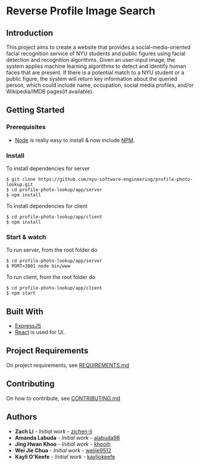 # Reverse Profile Image Search

## Introduction
This project aims to create a website that provides a social-media-oriented facial recognition service of NYU students and public figures using facial detection and recognition algorithms. Given an user-input image, the system applies machine learning algorithms to detect and identify human faces that are present. If there is a potential match to a NYU student or a public figure, the system will return key information about the queried person, which could include name, occupation, social media profiles, and/or Wikipedia/IMDB pages(if available).

## Getting Started

### Prerequisites

* [Node](http://nodejs.org/) is really easy to install & now include [NPM](https://npmjs.org/).

### Install

To install dependencies for server

    $ git clone https://github.com/nyu-software-engineering/profile-photo-lookup.git
    $ cd profile-photo-lookup/app/server
    $ npm install

To install dependencies for client

    $ cd profile-photo-lookup/app/client
    $ npm install


### Start & watch

To run server, from the root folder do

    $ cd profile-photo-lookup/app/server
    $ PORT=3001 node bin/www
    
To run client, from the root folder do

    $ cd profile-photo-lookup/app/client
    $ npm start
    

## Built With

* [ExpressJS](https://expressjs.com/)
* [React](http://facebook.github.io/react) is used for UI.

## Project Requirements

On project requirements, see [REQUIREMENTS.md](https://github.com/nyu-software-engineering/profile-photo-lookup/blob/master/REQUIREMENTS.md)


## Contributing

On how to contribute, see [CONTRIBUTING.md](https://github.com/nyu-software-engineering/profile-photo-lookup/blob/master/CONTRIBUTING.md)


## Authors

* **Zach Li** - *Initial work* - [zichen-li](https://github.com/zichen-li)
* **Amanda Labuda** - *Initial work* - [alabuda98](https://github.com/alabuda98)
* **Jing Hwan Khoo** - *Initial work* - [khoojh](https://github.com/khoojh)
* **Wei Jie Chua** - *Initial work* - [weijie9512](https://github.com/weijie9512)
* **Kayli O'Keefe** - *Initial work* - [kayliokeefe](https://github.com/kayliokeefe)

